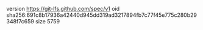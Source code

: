 version https://git-lfs.github.com/spec/v1
oid sha256:691c8b17936a42440d945dd319ad3217894fb7c77f45e775c280b29348f7c659
size 5759
